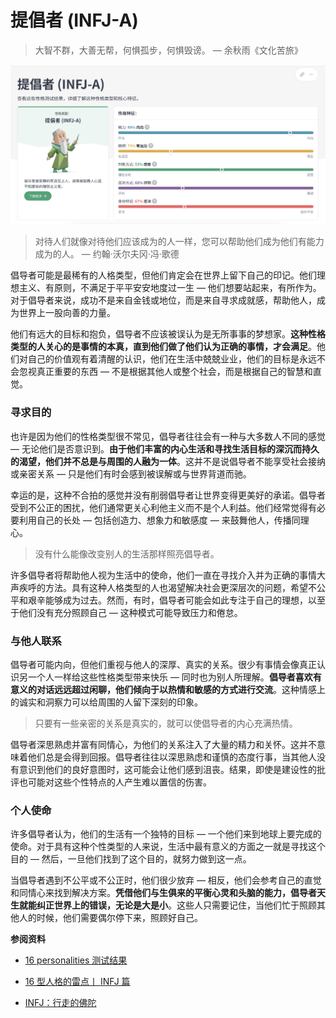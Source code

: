 # 提倡者 (INFJ-A)


> 大智不群，大善无帮，何惧孤步，何惧毁谤。 — 余秋雨《文化苦旅》

![提倡者 (INFJ-A)](/img/infj-a.jpg "提倡者 (INFJ-A)")

> 对待人们就像对待他们应该成为的人一样，您可以帮助他们成为他们有能力成为的人。 — 约翰·沃尔夫冈·冯·歌德

倡导者可能是最稀有的人格类型，但他们肯定会在世界上留下自己的印记。他们理想主义、有原则，不满足于平平安安地度过一生 — 他们想要站起来，有所作为。对于倡导者来说，成功不是来自金钱或地位，而是来自寻求成就感，帮助他人，成为世界上一股向善的力量。

他们有远大的目标和抱负，倡导者不应该被误认为是无所事事的梦想家。**这种性格类型的人关心的是事情的本真，直到他们做了他们认为正确的事情，才会满足**。他们对自己的价值观有着清醒的认识，他们在生活中兢兢业业，他们的目标是永远不会忽视真正重要的东西 — 不是根据其他人或整个社会，而是根据自己的智慧和直觉。

### 寻求目的

也许是因为他们的性格类型很不常见，倡导者往往会有一种与大多数人不同的感觉 — 无论他们是否意识到。**由于他们丰富的内心生活和寻找生活目标的深沉而持久的渴望，他们并不总是与周围的人融为一体**。这并不是说倡导者不能享受社会接纳或亲密关系 — 只是他们有时会感到被误解或与世界背道而驰。

幸运的是，这种不合拍的感觉并没有削弱倡导者让世界变得更美好的承诺。倡导者受到不公正的困扰，他们通常更关心利他主义而不是个人利益。他们经常觉得有必要利用自己的长处 — 包括创造力、想象力和敏感度 — 来鼓舞他人，传播同理心。

> 没有什么能像改变别人的生活那样照亮倡导者。

许多倡导者将帮助他人视为生活中的使命，他们一直在寻找介入并为正确的事情大声疾呼的方法。具有这种人格类型的人也渴望解决社会更深层次的问题，希望不公平和艰辛能够成为过去。然而，有时，倡导者可能会如此专注于自己的理想，以至于他们没有充分照顾自己 — 这种模式可能导致压力和倦怠。

### 与他人联系

倡导者可能内向，但他们重视与他人的深厚、真实的关系。很少有事情会像真正认识另一个人一样给这些性格类型带来快乐 — 同时也为别人所理解。**倡导者喜欢有意义的对话远远超过闲聊，他们倾向于以热情和敏感的方式进行交流**。这种情感上的诚实和洞察力可以给周围的人留下深刻的印象。

> 只要有一些亲密的关系是真实的，就可以使倡导者的内心充满热情。

倡导者深思熟虑并富有同情心，为他们的关系注入了大量的精力和关怀。这并不意味着他们总是会得到回报。倡导者往往以深思熟虑和谨慎的态度行事，当其他人没有意识到他们的良好意图时，这可能会让他们感到沮丧。结果，即使是建设性的批评也可能对这些个性特点的人产生难以置信的伤害。

### 个人使命

许多倡导者认为，他们的生活有一个独特的目标 — 一个他们来到地球上要完成的使命。对于具有这种个性类型的人来说，生活中最有意义的方面之一就是寻找这个目的 — 然后，一旦他们找到了这个目的，就努力做到这一点。

当倡导者遇到不公平或不公正时，他们很少放弃 — 相反，他们会参考自己的直觉和同情心来找到解决方案。**凭借他们与生俱来的平衡心灵和头脑的能力，倡导者天生就能纠正世界上的错误，无论是大是小**。这些人只需要记住，当他们忙于照顾其他人的时候，他们需要偶尔停下来，照顾好自己。

**参阅资料**

- [16 personalities 测试结果](https://www.16personalities.com/ch/%E7%BB%93%E6%9E%9C/infj-a/x/qlo4953ix)

- [16 型人格的雷点丨 INFJ 篇](https://mp.weixin.qq.com/s/YH3o4eO15utDVMsSZaNzbQ)

- [INFJ：行走的佛陀](https://mp.weixin.qq.com/s/7pbx_acq5uXTJdgWvCMxdA)

